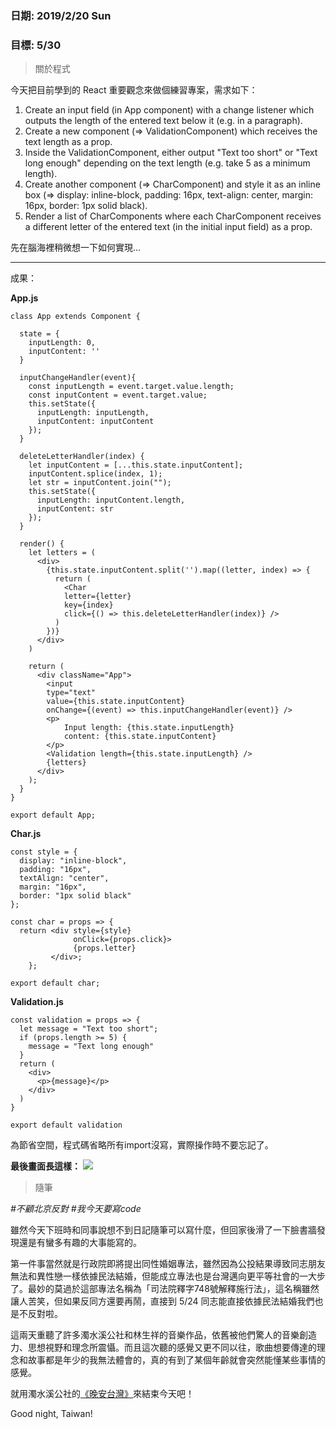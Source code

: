 ### 日期: 2019/2/20 Sun

### 目標: 5/30

> 關於程式

今天把目前學到的 React 重要觀念來做個練習專案，需求如下：
1. Create an input field (in App component) with a change listener which outputs the length of the entered text below it (e.g. in a paragraph).
2. Create a new component (=> ValidationComponent) which receives the text length as a prop.
3. Inside the ValidationComponent, either output "Text too short" or "Text long enough" depending on the text length (e.g. take 5 as a minimum length).
4. Create another component (=> CharComponent) and style it as an inline box (=> display: inline-block, padding: 16px, text-align: center, margin: 16px, border: 1px solid black).
5. Render a list of CharComponents where each CharComponent receives a different letter of the entered text (in the initial input field) as a prop.

先在腦海裡稍微想一下如何實現...

---

成果：

**App.js**
```
class App extends Component {

  state = {
    inputLength: 0,
    inputContent: ''
  }

  inputChangeHandler(event){
    const inputLength = event.target.value.length;
    const inputContent = event.target.value; 
    this.setState({ 
      inputLength: inputLength,
      inputContent: inputContent
    });
  }

  deleteLetterHandler(index) {
    let inputContent = [...this.state.inputContent];
    inputContent.splice(index, 1);
    let str = inputContent.join("");
    this.setState({
      inputLength: inputContent.length,
      inputContent: str
    });
  }

  render() {
    let letters = (
      <div>
        {this.state.inputContent.split('').map((letter, index) => {
          return (
            <Char 
            letter={letter} 
            key={index} 
            click={() => this.deleteLetterHandler(index)} />
          )
        })}
      </div>
    )

    return (
      <div className="App">
        <input 
        type="text" 
        value={this.state.inputContent} 
        onChange={(event) => this.inputChangeHandler(event)} />
        <p>
            Input length: {this.state.inputLength}
            content: {this.state.inputContent} 
        </p>
        <Validation length={this.state.inputLength} />
        {letters}        
      </div>
    );
  }
}

export default App;
```
**Char.js**
```
const style = {
  display: "inline-block",
  padding: "16px",
  textAlign: "center",
  margin: "16px",
  border: "1px solid black"
};

const char = props => {
  return <div style={style} 
              onClick={props.click}> 
              {props.letter} 
         </div>;
    };

export default char;
```
**Validation.js**
```
const validation = props => {
  let message = "Text too short";
  if (props.length >= 5) {
    message = "Text long enough"
  }
  return (
    <div>
      <p>{message}</p>
    </div>
  )
}

export default validation
```

為節省空間，程式碼省略所有import沒寫，實際操作時不要忘記了。

**最後畫面長這樣：**
![](https://i.imgur.com/CwOhVZ2.png)

> 隨筆

*#不顧北京反對
#我今天要寫code*

雖然今天下班時和同事說想不到日記隨筆可以寫什麼，但回家後滑了一下臉書牆發現還是有蠻多有趣的大事能寫的。

第一件事當然就是行政院即將提出同性婚姻專法，雖然因為公投結果導致同志朋友無法和異性戀一樣依據民法結婚，但能成立專法也是台灣邁向更平等社會的一大步了。最妙的莫過於這部專法名稱為「司法院釋字748號解釋施行法」，這名稱雖然讓人苦笑，但如果反同方還要再鬧，直接到 5/24 同志能直接依據民法結婚我們也是不反對啦。

這兩天重聽了許多濁水溪公社和林生祥的音樂作品，依舊被他們驚人的音樂創造力、思想視野和理念所震懾。而且這次聽的感覺又更不同以往，歌曲想要傳達的理念和故事都是年少的我無法體會的，真的有到了某個年齡就會突然能懂某些事情的感覺。

就用濁水溪公社的[《晚安台灣》](https://www.youtube.com/watch?v=9CqHgzYv4nw)來結束今天吧！

Good night, Taiwan!

